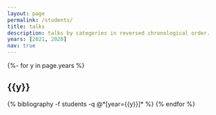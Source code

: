 ```yaml
---
layout: page
permalink: /students/
title: talks
description: talks by categories in reversed chronological order.
years: [2021, 2020]
nav: true
---
```

<!-- _pages/talks.md -->
<div class="publications">

{%- for y in page.years %}
  <h2 class="year">{{y}}</h2>
  {% bibliography -f students -q @*[year={{y}}]* %}
{% endfor %}

</div>
